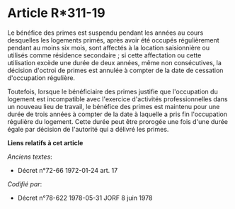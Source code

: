# Article R*311-19

Le bénéfice des primes est suspendu pendant les années au cours desquelles les logements primés, après avoir été occupés
régulièrement pendant au moins six mois, sont affectés à la location saisionnière ou utilisés comme résidence secondaire ; si
cette affectation ou cette utilisation excède une durée de deux années, même non consécutives, la décision d'octroi de primes
est annulée à compter de la date de cessation d'occupation régulière.

Toutefois, lorsque le bénéficiaire des primes justifie que l'occupation du logement est incompatible avec l'exercice
d'activités professionnelles dans un nouveau lieu de travail, le bénéfice des primes est maintenu pour une durée de trois
années à compter de la date à laquelle a pris fin l'occupation régulière du logement. Cette durée peut être prorogée une fois
d'une durée égale par décision de l'autorité qui a délivré les primes.

**Liens relatifs à cet article**

_Anciens textes_:

  - Décret n°72-66 1972-01-24 art. 17

_Codifié par_:

  - Décret n°78-622 1978-05-31 JORF 8 juin 1978
